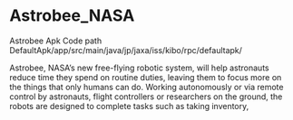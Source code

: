 # Astrobee_NASA
Astrobee Apk Code path 
DefaultApk/app/src/main/java/jp/jaxa/iss/kibo/rpc/defaultapk/

Astrobee, NASA’s new free-flying robotic system, will help astronauts reduce time they spend on routine duties, leaving them to focus more on the things that only humans can do. Working autonomously or via remote control by astronauts, flight controllers or researchers on the ground, the robots are designed to complete tasks such as taking inventory,
